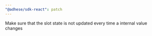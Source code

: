 ```yaml
---
"@adhese/sdk-react": patch
---
```


Make sure that the slot state is not updated every time a internal value changes
